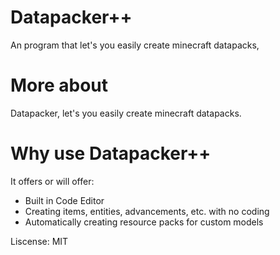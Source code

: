 # Datapacker++
An program that let's you easily create minecraft datapacks,

# More about
Datapacker, let's you easily create minecraft datapacks.

# Why use Datapacker++
It offers or will offer:
- Built in Code Editor
- Creating items, entities, advancements, etc. with no coding
- Automatically creating resource packs for custom models

Liscense: MIT
